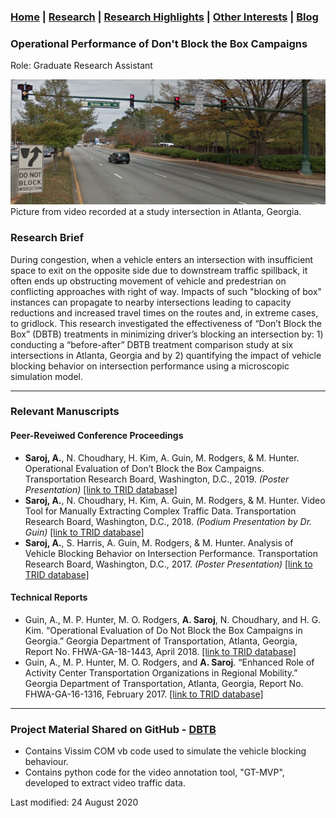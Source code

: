 ### [Home](README.md) | [Research](research_projects.md) | [Research Highlights](/research.md) | [Other Interests](other_interests.md) | [Blog](blog.md) 

### Operational Performance of Don't Block the Box Campaigns
Role: Graduate Research Assistant

<img src="dbtb.png" height = "200" width = "1603"/>
Picture from video recorded at a study intersection in Atlanta, Georgia. 

### Research Brief 
During congestion, when a vehicle enters an intersection with insufficient space to exit on the opposite side due to downstream traffic spillback, it often ends up obstructing movement of vehicle and predestrian on conflicting approaches with right of way. Impacts of such "blocking of box" instances can propagate to nearby intersections leading to capacity reductions and increased travel times on the routes and, in extreme cases, to gridlock. This research investigated the effectiveness of “Don’t Block the Box” (DBTB) treatments in minimizing driver’s blocking an intersection by: 1) conducting a “before-after” DBTB treatment comparison study at six intersections in Atlanta, Georgia and by 2) quantifying the impact of vehicle blocking behavior on intersection performance using a microscopic simulation model. 

---
### Relevant Manuscripts 
#### Peer-Reveiwed Conference Proceedings
- **Saroj, A.**, N. Choudhary, H. Kim, A. Guin, M. Rodgers, & M. Hunter. Operational Evaluation of Don’t Block the Box Campaigns. Transportation Research Board, Washington, D.C., 2019. *(Poster Presentation)* [[link to TRID database]](https://trid.trb.org/view/1573335)
- **Saroj, A.**, N. Choudhary, H. Kim, A. Guin, M. Rodgers, & M. Hunter. Video Tool for Manually Extracting Complex Traffic Data. Transportation Research Board, Washington, D.C., 2018. *(Podium Presentation by Dr. Guin)* [[link to TRID database]](https://trid.trb.org/view/1496767)
- **Saroj, A.**, S. Harris, A. Guin, M. Rodgers, & M. Hunter. Analysis of Vehicle Blocking Behavior on Intersection Performance. Transportation Research Board, Washington, D.C., 2017. *(Poster Presentation)* [[link to TRID database]](https://trid.trb.org/view/1439541)

#### Technical Reports 
- Guin, A., M. P. Hunter, M. O. Rodgers, **A. Saroj**, N. Choudhary, and H. G. Kim. “Operational Evaluation of Do Not Block the Box Campaigns in Georgia.” Georgia Department of Transportation, Atlanta, Georgia, Report No. FHWA-GA-18-1443, April 2018. [[link to TRID database]](https://trid.trb.org/view/1523189)
- Guin, A., M. P. Hunter, M. O. Rodgers, and **A. Saroj**. “Enhanced Role of Activity Center Transportation Organizations in Regional Mobility.” Georgia Department of Transportation, Atlanta, Georgia, Report No. FHWA-GA-16-1316, February 2017. [[link to TRID database]](https://trid.trb.org/view/1475161)

---
### Project Material Shared on GitHub - [DBTB](https://github.com/abhilashasaroj/DBTB)
 - Contains Vissim COM vb code used to simulate the vehicle blocking behaviour.
 - Contains python code for the video annotation tool, "GT-MVP", developed to extract video traffic data.

Last modified: 24 August 2020
